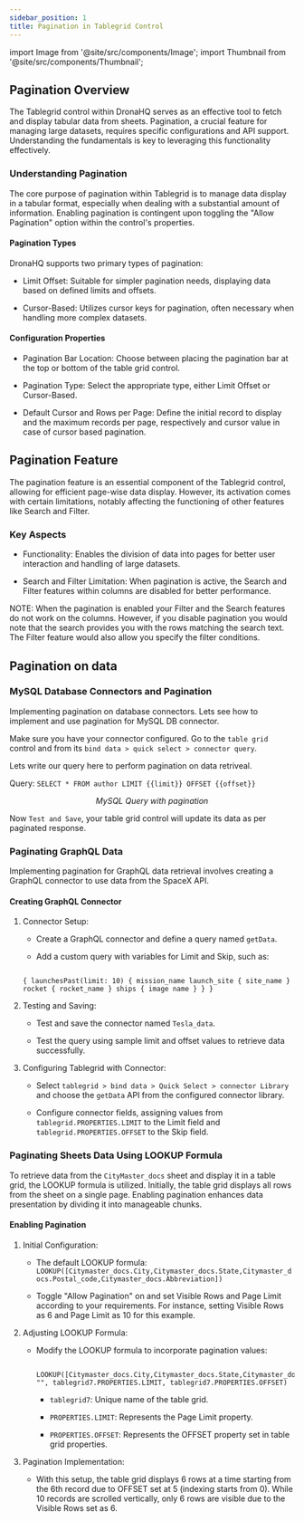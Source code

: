 ```yaml
---
sidebar_position: 1
title: Pagination in Tablegrid Control 
---
```


import Image from '@site/src/components/Image';
import Thumbnail from '@site/src/components/Thumbnail'; 



## Pagination Overview 

The Tablegrid control within DronaHQ serves as an effective tool to fetch and display tabular data from sheets. Pagination, a crucial feature for managing large datasets, requires specific configurations and API support. Understanding the fundamentals is key to leveraging this functionality effectively. 


<figure>
  <Thumbnail src="/img/building-apps-concepts/pagination-tablegrid/pagination.jpeg" alt="property pagination" />
</figure>

### Understanding Pagination 

The core purpose of pagination within Tablegrid is to manage data display in a tabular format, especially when dealing with a substantial amount of information. Enabling pagination is contingent upon toggling the "Allow Pagination" option within the control's properties. 


#### Pagination Types 

DronaHQ supports two primary types of pagination:  

- Limit Offset: Suitable for simpler pagination needs, displaying data based on defined limits and offsets. 

- Cursor-Based: Utilizes cursor keys for pagination, often necessary when handling more complex datasets. 


#### Configuration Properties 


- Pagination Bar Location: Choose between placing the pagination bar at the top or bottom of the table grid control. 

- Pagination Type: Select the appropriate type, either Limit Offset or Cursor-Based. 

- Default Cursor and Rows per Page: Define the initial record to display and the maximum records per page, respectively and cursor value in case of cursor based pagination.  




## Pagination Feature 


The pagination feature is an essential component of the Tablegrid control, allowing for efficient page-wise data display. However, its activation comes with certain limitations, notably affecting the functioning of other features like Search and Filter. 


### Key Aspects 

- Functionality: Enables the division of data into pages for better user interaction and handling of large datasets. 

- Search and Filter Limitation: When pagination is active, the Search and Filter features within columns are disabled for better performance. 

 

NOTE: When the pagination is enabled your Filter and the Search features do not work on the columns. However, if you disable pagination you would note that the search provides you with the rows matching the search text. The Filter feature would also allow you specify the filter conditions. 

 

 

## Pagination on data 

### MySQL Database Connectors and Pagination 

  
Implementing pagination on database connectors. Lets see how to implement and use pagination for MySQL DB connector. 

Make sure you have your connector configured. Go to the `table grid` control and from its `bind data > quick select > connector query`. 

Lets write our query here to perform pagination on data retriveal.


Query:
`SELECT * FROM author LIMIT {{limit}} OFFSET {{offset}}`


<figure>
  <Thumbnail src="/img/building-apps-concepts/pagination-tablegrid/mysql.jpeg" alt="MySQL Query with pagination" />
  <figcaption align='center'><i>MySQL Query with pagination</i></figcaption>
</figure>


Now `Test and Save`, your table grid control will update its data as per paginated response.

### Paginating GraphQL Data 

Implementing pagination for GraphQL data retrieval involves creating a GraphQL connector to use data from the SpaceX API. 

#### Creating GraphQL Connector 

1. Connector Setup: 

   - Create a GraphQL connector and define a query named `getData`. 

   - Add a custom query with variables for Limit and Skip, such as: 

    ``` 

    { launchesPast(limit: 10) { mission_name launch_site { site_name } rocket { rocket_name } ships { image name } } } 

    ``` 

 
2. Testing and Saving: 

   - Test and save the connector named `Tesla_data`. 

   - Test the query using sample limit and offset values to retrieve data successfully. 

  

3. Configuring Tablegrid with Connector: 

   - Select `tablegrid > bind data > Quick Select > connector Library` and choose the `getData` API from the configured connector library. 

   - Configure connector fields, assigning values from `tablegrid.PROPERTIES.LIMIT` to the Limit field and `tablegrid.PROPERTIES.OFFSET` to the Skip field. 

  

 

   

### Paginating Sheets Data Using LOOKUP Formula 

  

To retrieve data from the `CityMaster_docs` sheet and display it in a table grid, the LOOKUP formula is utilized. Initially, the table grid displays all rows from the sheet on a single page. Enabling pagination enhances data presentation by dividing it into manageable chunks. 

  

#### Enabling Pagination 

  

1. Initial Configuration: 

   - The default LOOKUP formula: `LOOKUP([Citymaster_docs.City,Citymaster_docs.State,Citymaster_docs.Postal_code,Citymaster_docs.Abbreviation])` 

   - Toggle "Allow Pagination" on and set Visible Rows and Page Limit according to your requirements. For instance, setting Visible Rows as 6 and Page Limit as 10 for this example. 

  

2. Adjusting LOOKUP Formula: 

   - Modify the LOOKUP formula to incorporate pagination values: 

     ``` 

     LOOKUP([Citymaster_docs.City,Citymaster_docs.State,Citymaster_docs.Postal_code,Citymaster_docs.Abbreviation], "", tablegrid7.PROPERTIES.LIMIT, tablegrid7.PROPERTIES.OFFSET) 

     ``` 

     - `tablegrid7`: Unique name of the table grid. 

     - `PROPERTIES.LIMIT`: Represents the Page Limit property. 

     - `PROPERTIES.OFFSET`: Represents the OFFSET property set in table grid properties. 

  

3. Pagination Implementation: 

   - With this setup, the table grid displays 6 rows at a time starting from the 6th record due to OFFSET set at 5 (indexing starts from 0). While 10 records are scrolled vertically, only 6 rows are visible due to the Visible Rows set as 6. 

  


  
